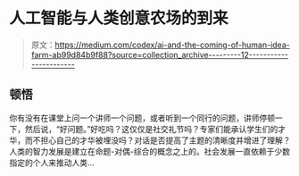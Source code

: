 # 人工智能与人类创意农场的到来

> 原文：<https://medium.com/codex/ai-and-the-coming-of-human-idea-farm-ab99d84b9f88?source=collection_archive---------12----------------------->

## 顿悟

你有没有在课堂上问一个讲师一个问题，或者听到一个同行的问题，讲师停顿一下，然后说，“好问题。”好吃吗？这仅仅是社交礼节吗？专家们能承认学生们的才华，而不担心自己的才华被埋没吗？对话是否提高了主题的清晰度并增进了理解？人类的智力发展是建立在命题-对偶-综合的概念之上的。社会发展一直依赖于少数指定的个人来推动人类…